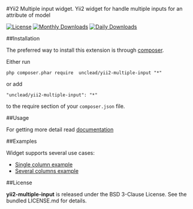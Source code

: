 #Yii2 Multiple input widget.
Yii2 widget for handle multiple inputs for an attribute of model

[![License](https://poser.pugx.org/unclead/yii2-multiple-input/license.svg)](https://packagist.org/packages/unclead/yii2-multiple-input)
[![Monthly Downloads](https://poser.pugx.org/unclead/yii2-multiple-input/d/monthly.png)](https://packagist.org/packages/unclead/yii2-multiple-input)
[![Daily Downloads](https://poser.pugx.org/unclead/yii2-multiple-input/d/daily.png)](https://packagist.org/packages/unclead/yii2-multiple-input)


##Installation


The preferred way to install this extension is through [composer](http://getcomposer.org/download/).

Either run

```
php composer.phar require  unclead/yii2-multiple-input "*"
```

or add

```
"unclead/yii2-multiple-input": "*"
```

to the require section of your `composer.json` file.

##Usage

For getting more detail read [documentation](docs/guide.md)

##Examples


Widget supports several use cases:

- [Single column example](docs/single_column.md)
- [Several columns example](docs/several_columns.md)


##License

**yii2-multiple-input** is released under the BSD 3-Clause License. See the bundled LICENSE.md for details.
